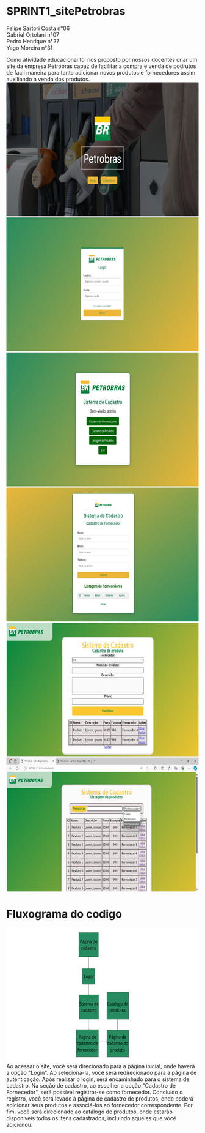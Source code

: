# SPRINT1_sitePetrobras
Felipe Sartori Costa n°06 <br>
Gabriel Ortolani n°07 <br>
Pedro Henrique n°27 <br>
Yago Moreira n°31 <br>

Como atividade educacional foi nos proposto por nossos docentes criar um site da empresa Petrobras capaz de facilitar a compra e venda de podrutos de facil maneira para tanto adicionar novos produtos e fornecedores assim auxiliando a venda dos produtos.
<a href="https://github.com/gabriel-ortolani/SPRINT1_sitePetrobras/blob/main/Codigos_Pags/index.html"><img src="https://github.com/gabriel-ortolani/SPRINT1_sitePetrobras/blob/main/img/foto-site/pagina-inicial.jpeg" height="350"></a>
<a href="https://github.com/gabriel-ortolani/SPRINT1_sitePetrobras/blob/main/Codigos_Pags/login.html"><img src="https://github.com/gabriel-ortolani/SPRINT1_sitePetrobras/blob/main/img/foto-site/login.jpeg" height="350"></a>
<a href="https://github.com/gabriel-ortolani/SPRINT1_sitePetrobras/blob/main/Codigos_Pags/pag-principal.html"><img src="https://github.com/gabriel-ortolani/SPRINT1_sitePetrobras/blob/main/img/foto-site/SistemaCadastro.jpeg" height="350"></a>
<a href="https://github.com/gabriel-ortolani/SPRINT1_sitePetrobras/blob/main/Codigos_Pags/Cadastro.html"><img src="https://github.com/gabriel-ortolani/SPRINT1_sitePetrobras/blob/main/img/foto-site/CadastroFornecedor.jpeg" height="350"></a>
<a href="https://github.com/gabriel-ortolani/SPRINT1_sitePetrobras/blob/main/Codigos_Pags/Cadastro2.html"><img src="https://github.com/gabriel-ortolani/SPRINT1_sitePetrobras/blob/main/img/foto-site/Cadastro-produto.jpeg" height="350"></a>
<a href="https://github.com/gabriel-ortolani/SPRINT1_sitePetrobras/blob/main/Codigos_Pags/Listagem.html"><img src="https://github.com/gabriel-ortolani/SPRINT1_sitePetrobras/blob/main/img/foto-site/Lista-produtos.jpeg" height="350"></a>
# Fluxograma do codigo
<img src="https://github.com/gabriel-ortolani/SPRINT1_sitePetrobras/blob/main/Fluxograma.png" height="350">
Ao acessar o site, você será direcionado para a página inicial, onde haverá a opção "Login". Ao selecioná-la, você será redirecionado para a página de autenticação. Após realizar o login, será encaminhado para o sistema de cadastro. Na seção de cadastro, ao escolher a opção "Cadastro de Fornecedor", será possível registrar-se como fornecedor. Concluído o registro, você será levado à página de cadastro de produtos, onde poderá adicionar seus produtos e associá-los ao fornecedor correspondente. Por fim, você será direcionado ao catálogo de produtos, onde estarão disponíveis todos os itens cadastrados, incluindo aqueles que você adicionou.
